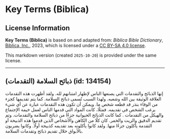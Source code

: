 # Key Terms (Biblica)

## License Information

**Key Terms (Biblica)** is based on and adapted from: _Biblica Bible Dictionary_, [Biblica, Inc.](https://www.biblica.com/), 2023, which is licensed under a [CC BY-SA 4.0 license](https://creativecommons.org/licenses/by-sa/4.0/legalcode.en).

This markdown version (created `2025-10-20`) is provided under the same license.



--------------------------------

## ذبائح السلامة (التقدمات) (id: 134154)

إنها الذبائح والتقدمات التي يصنعها الناس لإظهار امتنانهم لله. ولقد أظهرت هذه التقدمات العلاقة الوثيقة بين الله وشعبه. ولهذا السبب تُسمى ذبائح السلامة. كما يتم تقديمها كجزء من الوفاء بنذر قد قطعه شخص ما. ويمكن أن تكون هذه التقدمات عبارة عن أي شيء يرغب الشخص في تقديمه. فمثلًا، كانت المواد التي قدمها الناس لعمل خيمة الإجتماع والهيكل من التقدمات . كما كانت الذبائح الحيوانية جزءًا من ذبائح السلامة والتقدمات. وتم تقديم الدقيق والزيت والخمر. كان كلًا من الكاهن والأشخاص الذين قدموا هذه الذبيحة أو التقدمة يأكلون جزءًا منها. ولقد كانوا يأكلونه بعد تقديمه كذبيحة أولًا. وكانوا يضربون بالأبواق خلال تقديم ذبائح وتقدمات السلامة.


